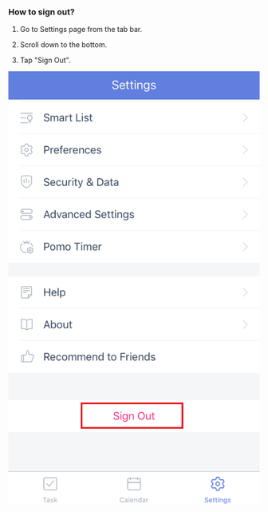 ### How to sign out?

1. Go to Settings page from the tab bar.

2. Scroll down to the bottom.

3. Tap "Sign Out".

![](../ios/4.1/4.1.3.png)